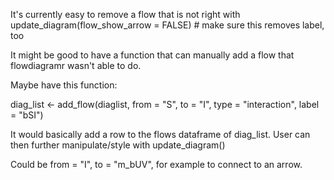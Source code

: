 It's currently easy to remove a flow that is not right with 
update_diagram(flow_show_arrow = FALSE)  # make sure this removes label, too


It might be good to have a function that can manually add a flow that flowdiagramr wasn't able to do.

Maybe have this function:

diag_list <- add_flow(diaglist, from = "S", to = "I", type = "interaction", label = "bSI")

It would basically add a row to the flows dataframe of diag_list. User can then further manipulate/style with update_diagram()

Could be from = "I", to = "m_bUV", for example to connect to an arrow.
